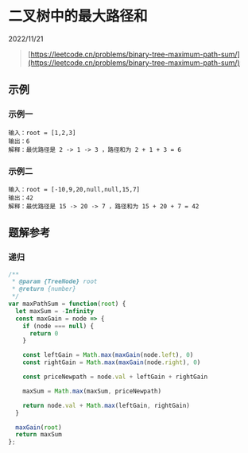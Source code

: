 # 二叉树中的最大路径和

2022/11/21

> [https://leetcode.cn/problems/binary-tree-maximum-path-sum/](https://leetcode.cn/problems/binary-tree-maximum-path-sum/)

## 示例

### 示例一

```text
输入：root = [1,2,3]
输出：6
解释：最优路径是 2 -> 1 -> 3 ，路径和为 2 + 1 + 3 = 6
```

### 示例二

```text
输入：root = [-10,9,20,null,null,15,7]
输出：42
解释：最优路径是 15 -> 20 -> 7 ，路径和为 15 + 20 + 7 = 42
```

## 题解参考

### 递归

```javascript
/**
 * @param {TreeNode} root
 * @return {number}
 */
var maxPathSum = function(root) {
  let maxSum = -Infinity
  const maxGain = node => {
    if (node === null) {
      return 0
    }

    const leftGain = Math.max(maxGain(node.left), 0)
    const rightGain = Math.max(maxGain(node.right), 0)

    const priceNewpath = node.val + leftGain + rightGain

    maxSum = Math.max(maxSum, priceNewpath)

    return node.val + Math.max(leftGain, rightGain)
  }

  maxGain(root)
  return maxSum
};
```
